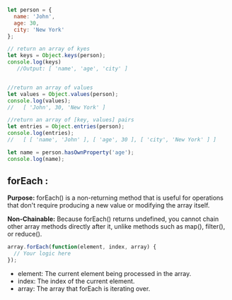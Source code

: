 ```js

let person = {
  name: 'John',
  age: 30,
  city: 'New York'
};

// return an array of kyes 
let keys = Object.keys(person);
console.log(keys)
   //Output: [ 'name', 'age', 'city' ]


//return an array of values
let values = Object.values(person);
console.log(values);
//   [ 'John', 30, 'New York' ]

//return an array of [key, values] pairs
let entries = Object.entries(person);
console.log(entries);
//   [ [ 'name', 'John' ], [ 'age', 30 ], [ 'city', 'New York' ] ]

let name = person.hasOwnProperty('age');
console.log(name);

```


## forEach : 
  **Purpose:** forEach() is a non-returning method that is useful for operations that don't require producing a new value or modifying the array itself.

 **Non-Chainable:** Because forEach() returns undefined, you cannot chain other array methods directly after it, unlike methods such as map(), filter(), or reduce().

```js
array.forEach(function(element, index, array) {
  // Your logic here
});
```

- element: The current element being processed in the array.
- index: The index of the current element.
- array: The array that forEach is iterating over.
